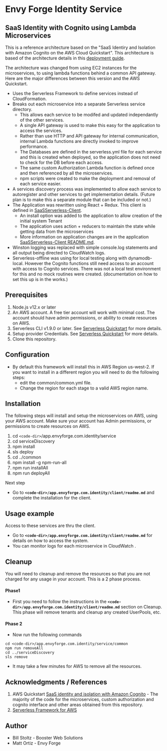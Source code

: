 # Envy Forge Identity Service

## SaaS Identity with Cognito using Lambda Microservices

This is a reference architecture based on the "SaaS Identiry and Isolation with Amazon Cognito on the AWS Cloud Quickstart". This architecture is based of the architecture details in this [deployment guide](https://fwd.aws/XKYDP).

The architecture was changed from using EC2 instances for the microservices, to using lambda functions behind a common API gateway. Here are the major differences between this version and the AWS Quickstart.

- Uses the Serverless Framework to define services instead of CloudFormation.
- Breaks out each microservice into a separate Serverless service directory.
  - This allows each service to be modifed and updated independantly of the other services.
  - A single API gateway is used to make this easy for the application to access the services.
  - Rather than use HTTP and API gateway for internal communication, internal Lambda functions are directly invoked to improve performance.
  - The Databases are defined in the serverless.yml file for each service and this is created when deployed, so the application does not need to check for the DB before each access.
  - The same custom Authorization Lambda function is defined once and then referenced by all the microservices.
  - npm scripts were created to make the deployment and removal of each service easier.
- A services discovery process was implemented to allow each service to autoregister and other services to get implementation details. (Future plan is to make this a separate module that can be included or not.)
- The Application was rewritten using React + Redux. This client is defined in [SaaSServerless-Client](https://github.com/bwsolutions/SaaSServerless-Client).
  - An install option was added to the application to allow creation of the initial system Tenant
  - The application uses action + reducers to maintain the state while getting data from the microservices
  - More information on application changes are in the application [SaaSServerless-Client README.md](https://github.com/bwsolutions/SaaSServerless-Client).
- Winston logging was replaced with simple console.log statements and all output being directed to CloudWatch logs.
- Serverless-offline was using for local testing along with dynamodb-local. However the Cognito functions still need access to an account with access to Cognito services. There was not a local test environment for this and no mock routines were created. (documentation on how to set this up is in the works.)

## Prerequisites

1. Node.js v12.x or later
2. An AWS account. A free tier account will work with minimal cost. The account should have admin permissions, or ability to create resources on AWS.
3. Serverless CLI v1.9.0 or later. See [Serverless Quickstart](https://serverless.com/framework/docs/providers/aws/guide/quick-start/) for more details.
4. Setup provider Credentials. See [Serverless Quickstart](https://serverless.com/framework/docs/providers/aws/guide/quick-start/) for more details.
5. Clone this repository.

## Configuration

- By default this framework will install this in AWS Region us-west-2. If you want to install in a different region you will need to do the following steps:
  - edit the common/common.yml file.
  - Change the region for each stage to a valid AWS region name.

## Installation

The following steps will install and setup the microservices on AWS, using your AWS account. Make sure your account has Admin permissions, or permissions to create resources on AWS.

1. cd `<code-dir>`/app.envyforge.com.identity/service
2. cd serviceDiscovery
3. npm install
4. sls deploy
5. cd ../common
6. npm install -g npm-run-all
7. npm run installAll
8. npm run deployAll

Next step

- Go to **`<code-dir>/app.envyforge.com.identity/client/readme.md`** and complete the installation for the client.

## Usage example

Access to these services are thru the client.

- Go to **`<code-dir>/app.envyforge.com.identity/client/readme.md`** for details on how to access the system.
- You can monitor logs for each microservice in CloudWatch .

## Cleanup

You will need to cleanup and remove the resources so that you are not charged for any usage in your account. This is a 2 phase process.

#### Phase1

- First you need to follow the instructions in the **`<code-dir>/app.envyforge.com.identity/client/readme.md`** section on Cleanup. This phase will remove tenants and cleanup any created UserPools, etc.
  
#### Phase 2

- Now run the following commands

```
cd <code-dir>/app.envyforge.com.identity/service/common
npm run removeAll
cd ../serviceDiscovery
sls remove
```

- It may take a few minutes for AWS to remove all the resources.

## Acknowledgments / References

1. AWS Quickstart [SaaS identity and isolation with Amazon Cognito](https://aws.amazon.com/quickstart/saas/identity-with-cognito/) - The majority of the code for the microservices, custom authorization and cognito interface and other areas obtained from this repository.
2. [Serverless Framework for AWS](https://serverless.com/framework/docs/providers/aws/guide/quick-start/)

## Author

- Bill Stoltz - Booster Web Solutions
- Matt Ortiz - Envy Forge
